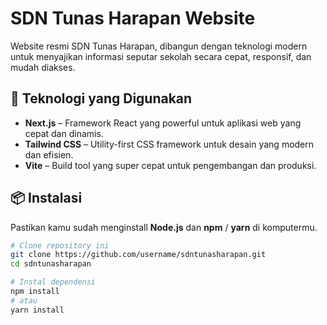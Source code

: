 # SDN Tunas Harapan Website

Website resmi SDN Tunas Harapan, dibangun dengan teknologi modern untuk menyajikan informasi seputar sekolah secara cepat, responsif, dan mudah diakses.

## 🚀 Teknologi yang Digunakan

- **Next.js** – Framework React yang powerful untuk aplikasi web yang cepat dan dinamis.
- **Tailwind CSS** – Utility-first CSS framework untuk desain yang modern dan efisien.
- **Vite** – Build tool yang super cepat untuk pengembangan dan produksi.

## 📦 Instalasi

Pastikan kamu sudah menginstall **Node.js** dan **npm** / **yarn** di komputermu.

```bash
# Clone repository ini
git clone https://github.com/username/sdntunasharapan.git
cd sdntunasharapan

# Instal dependensi
npm install
# atau
yarn install
